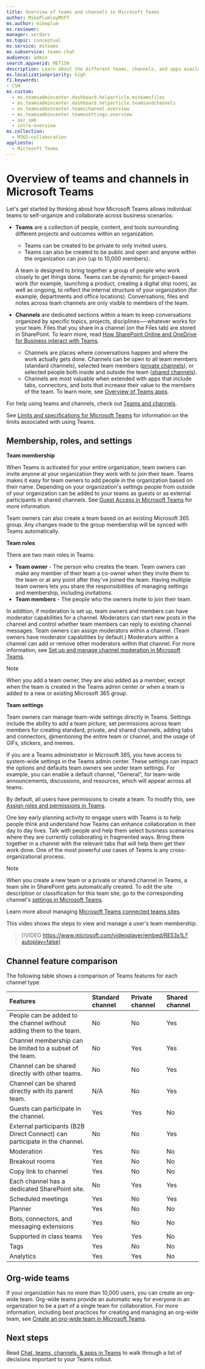 ```yaml
---
title: Overview of teams and channels in Microsoft Teams
author: MikePlumleyMSFT
ms.author: mikeplum
ms.reviewer: 
manager: serdars
ms.topic: conceptual
ms.service: msteams
ms.subservice: teams-chat
audience: admin
search.appverid: MET150
description: Learn about the different teams, channels, and apps available to a wide variety of requirements such as finance, event planning, sales, and more.
ms.localizationpriority: high
f1.keywords:
- CSH
ms.custom: 
  - ms.teamsadmincenter.dashboard.helparticle.msteamsfiles
  - ms.teamsadmincenter.dashboard.helparticle.teamsandchannels
  - ms.teamsadmincenter.teamschannel.overview
  - ms.teamsadmincenter.teamssettings.overview
  - okr_smb
  - intro-overview
ms.collection: 
  - M365-collaboration
appliesto: 
  - Microsoft Teams
---
```


# Overview of teams and channels in Microsoft Teams

Let's get started by thinking about how Microsoft Teams allows individual teams to self-organize and collaborate across business scenarios:

- **Teams** are a collection of people, content, and tools surrounding different projects and outcomes within an organization.

    - Teams can be created to be private to only invited users.
    - Teams can also be created to be public and open and anyone within the organization can join (up to 10,000 members).
    
    A team is designed to bring together a group of people who work closely to get things done. Teams can be dynamic for project-based work (for example, launching a product, creating a digital ship room), as well as ongoing, to reflect the internal structure of your organization (for example, departments and office locations). Conversations, files and notes across team channels are only visible to members of the team.

- **Channels** are dedicated sections within a team to keep conversations organized by specific topics, projects, disciplines—-whatever works for your team. Files that you share in a channel (on the Files tab) are stored in SharePoint. To learn more, read [How SharePoint Online and OneDrive for Business  interact with Teams](SharePoint-OneDrive-interact.md).

    - Channels are places where conversations happen and where the work actually gets done. Channels can be open to all team members (standard channels), selected team members ([private channels](private-channels.md)), or selected people both inside and outside the team ([shared channels](shared-channels.md)).
    - Channels are most valuable when extended with apps that include tabs, connectors, and bots that increase their value to the members of the team. To learn more, see [Overview of Teams apps](deploy-apps-microsoft-teams-landing-page.md).
    
For help using teams and channels, check out [Teams and channels](https://support.office.com/article/df38ae23-8f85-46d3-b071-cb11b9de5499).

See [Limits and specifications for Microsoft Teams](/microsoftteams/limits-specifications-teams) for information on the limits associated with using Teams.

## Membership, roles, and settings

**Team membership**

When Teams is activated for your entire organization, team owners can invite anyone at your organization they work with to join their team. Teams makes it easy for team owners to add people in the organization based on their name. Depending on your organization's settings people from outside of your organization can be added to your teams as guests or as external participants in shared channels. See [Guest Access in Microsoft Teams](guest-access.md) for more information. 

Team owners can also create a team based on an existing Microsoft 365 group. Any changes made to the group membership will be synced with Teams automatically.

**Team roles**

There are two main roles in Teams: 

- **Team owner** - The person who creates the team. Team owners can make any member of their team a co-owner when they invite them to the team or at any point after they've joined the team. Having multiple team owners lets you share the responsibilities of managing settings and membership, including invitations.
- **Team members** - The people who the owners invite to join their team.

In addition, if moderation is set up, team owners and members can have moderator capabilities for a channel. Moderators can start new posts in the channel and control whether team members can reply to existing channel messages. Team owners can assign moderators within a channel. (Team owners have moderator capabilities by default.) Moderators within a channel can add or remove other moderators within that channel. For more information, see [Set up and manage channel moderation in Microsoft Teams](manage-channel-moderation-in-teams.md).

> [!NOTE]
> When you add a team owner, they are also added as a member, except when the team is created in the Teams admin center or when a team is added to a new or existing Microsoft 365 group.

**Team settings** 

Team owners can manage team-wide settings directly in Teams. Settings include the ability to add a team picture, set permissions across team members for creating standard, private, and shared channels, adding tabs and connectors, @mentioning the entire team or channel, and the usage of GIFs, stickers, and memes.

If you are a Teams administrator in Microsoft 365, you have access to system-wide settings in the Teams admin center. These settings can impact the options and defaults team owners see under team settings. For example, you can enable a default channel, "General", for team-wide announcements, discussions, and resources, which will appear across all teams.

By default, all users have permissions to create a team. To modify this, see [Assign roles and permissions in Teams](assign-roles-permissions.md).

One key early planning activity to engage users with Teams is to help people think and understand how Teams can enhance collaboration in their day to day lives. Talk with people and help them select business scenarios where they are currently collaborating in fragmented ways. Bring them together in a channel with the relevant tabs that will help them get their work done. One of the most powerful use cases of Teams is any cross-organizational process.

> [!NOTE]
> When you create a new team or a private or shared channel in Teams, a team site in SharePoint gets automatically created. To edit the site description or classification for this team site, go to the corresponding channel's [settings in Microsoft Teams](https://support.microsoft.com/office/bf39798f-90d2-44fb-a750-55fa05a56f1d).
>
> Learn more about managing [Microsoft Teams connected teams sites](/SharePoint/teams-connected-sites).

This video shows the steps to view and manage a user's team membership.

> [!VIDEO https://www.microsoft.com/videoplayer/embed/RE53x1L?autoplay=false]

## Channel feature comparison

The following table shows a comparison of Teams features for each channel type.

|Features|Standard channel|Private channel|Shared channel|
|:-------|:---------------|:--------------|:-------------|
|People can be added to the channel without adding them to the team.|No|No|Yes|
|Channel membership can be limited to a subset of the team.|No|Yes|Yes|
|Channel can be shared directly with other teams.|No|No|Yes|
|Channel can be shared directly with its parent team.|N/A|No|Yes|
|Guests can participate in the channel.|Yes|Yes|No|
|External participants (B2B Direct Connect) can participate in the channel.|No|No|Yes|
|Moderation|Yes|No|No|
|Breakout rooms|Yes|No|No|
|Copy link to channel|Yes|No|No|
|Each channel has a dedicated SharePoint site.|No|Yes|Yes|
|Scheduled meetings|Yes|No|Yes|
|Planner|Yes|No|No|
|Bots, connectors, and messaging extensions|Yes|No|No|
|Supported in class teams|Yes|Yes|No|
|Tags|Yes|No|No|
|Analytics|Yes|Yes|No|

## Org-wide teams

If your organization has no more than 10,000 users, you can create an org-wide team. Org-wide teams provide an automatic way for everyone in an organization to be a part of a single team for collaboration. For more information, including best practices for creating and managing an org-wide team, see [Create an org-wide team in Microsoft Teams](create-an-org-wide-team.md).

## Next steps

Read [Chat, teams, channels, & apps in Teams](deploy-chat-teams-channels-microsoft-teams-landing-page.md) to walk through a list of decisions important to your Teams rollout.
